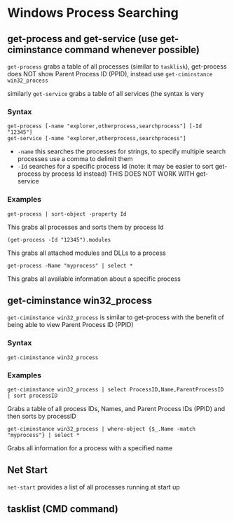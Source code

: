 # Windows Process Searching

## get-process and get-service (use get-ciminstance command whenever possible)

`get-process` grabs a table of all processes (similar to `tasklisk`), get-process does NOT show Parent Process ID (PPID), instead use `get-ciminstance win32_process`

similarly `get-service` grabs a table of all services (the syntax is very 

### Syntax

```
get-process [-name "explorer,otherprocess,searchprocess"] [-Id "12345"]
get-service [-name "explorer,otherprocess,searchprocess"]
```
- `-name` this searches the processes for strings, to specify multiple search processes use a comma to delimit them
- `-Id` searches for a specific process Id (note: it may be easier to sort get-process by process Id instead) THIS DOES NOT WORK WITH get-service

### Examples

```
get-process | sort-object -property Id
```
This grabs all processes and sorts them by process Id

```
(get-process -Id "12345").modules
```
This grabs all attached modules and DLLs to a process


```
get-process -Name "myprocess" | select *
```
This grabs all available information about a specific process


## get-ciminstance win32_process

`get-ciminstance win32_process` is similar to get-process with the benefit of being able to view Parent Process ID (PPID)

### Syntax

```
get-ciminstance win32_process
```

### Examples

```
get-ciminstance win32_process | select ProcessID,Name,ParentProcessID | sort processID
```
Grabs a table of all process IDs, Names, and Parent Process IDs (PPID) and then sorts by processID

```
get-ciminstance win32_process | where-object {$_.Name -match "myprocess"} | select *
```
Grabs all information for a process with a specified name

## Net Start

`net-start` provides a list of all processes running at start up

## 

## tasklist (CMD command)
